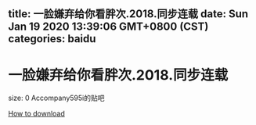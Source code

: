 
title: 一脸嫌弃给你看胖次.2018.同步连载
date: Sun Jan 19 2020 13:39:06 GMT+0800 (CST)    
categories: baidu
---

# 一脸嫌弃给你看胖次.2018.同步连载
size: 0
 Accompany595i的贴吧
 

[How to download](https://bpcam.bemobtrk.com/go/2ceec3aa-1ca2-46d6-b9ff-aaa5c184517c?jno=654)